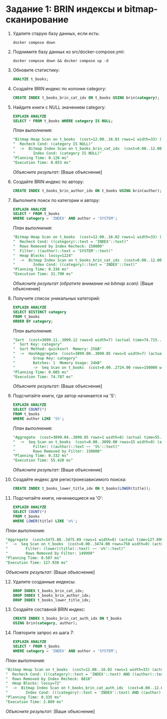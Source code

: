 # Задание 1: BRIN индексы и bitmap-сканирование

1. Удалите старую базу данных, если есть:
   ```shell
   docker compose down
   ```

2. Поднимите базу данных из src/docker-compose.yml:
   ```shell
   docker compose down && docker compose up -d
   ```

3. Обновите статистику:
   ```sql
   ANALYZE t_books;
   ```

4. Создайте BRIN индекс по колонке category:
   ```sql
   CREATE INDEX t_books_brin_cat_idx ON t_books USING brin(category);
   ```

5. Найдите книги с NULL значением category:
   ```sql
   EXPLAIN ANALYZE
   SELECT * FROM t_books WHERE category IS NULL;
   ```
   
   *План выполнения:*
   ```sql
   "Bitmap Heap Scan on t_books  (cost=12.00..16.01 rows=1 width=33) (actual time=0.028..0.028 rows=0 loops=1)"
   "  Recheck Cond: (category IS NULL)"
   "  ->  Bitmap Index Scan on t_books_brin_cat_idx  (cost=0.00..12.00 rows=1 width=0) (actual time=0.022..0.022 rows=0 loops=1)"
   "        Index Cond: (category IS NULL)"
   "Planning Time: 0.126 ms"
   "Execution Time: 0.053 ms"
   ```
   
   *Объясните результат:*
   [Ваше объяснение]

6. Создайте BRIN индекс по автору:
   ```sql
   CREATE INDEX t_books_brin_author_idx ON t_books USING brin(author);
   ```

7. Выполните поиск по категории и автору:
   ```sql
   EXPLAIN ANALYZE
   SELECT * FROM t_books 
   WHERE category = 'INDEX' AND author = 'SYSTEM';
   ```
   
   *План выполнения:*
   ```sql
   "Bitmap Heap Scan on t_books  (cost=12.00..16.02 rows=1 width=33) (actual time=31.741..31.742 rows=0 loops=1)"
   "  Recheck Cond: ((category)::text = 'INDEX'::text)"
   "  Rows Removed by Index Recheck: 150000"
   "  Filter: ((author)::text = 'SYSTEM'::text)"
   "  Heap Blocks: lossy=1224"
   "  ->  Bitmap Index Scan on t_books_brin_cat_idx  (cost=0.00..12.00 rows=1 width=0) (actual time=0.074..0.075 rows=12240 loops=1)"
   "        Index Cond: ((category)::text = 'INDEX'::text)"
   "Planning Time: 0.336 ms"
   "Execution Time: 31.790 ms"
   ```
   
   *Объясните результат (обратите внимание на bitmap scan):*
   [Ваше объяснение]

8. Получите список уникальных категорий:
   ```sql
   EXPLAIN ANALYZE
   SELECT DISTINCT category 
   FROM t_books 
   ORDER BY category;
   ```
   
   *План выполнения:*
   ```sql
   "Sort  (cost=3099.11..3099.12 rows=5 width=7) (actual time=74.715..74.718 rows=6 loops=1)"
   "  Sort Key: category"
   "  Sort Method: quicksort  Memory: 25kB"
   "  ->  HashAggregate  (cost=3099.00..3099.05 rows=5 width=7) (actual time=74.694..74.697 rows=6 loops=1)"
   "        Group Key: category"
   "        Batches: 1  Memory Usage: 24kB"
   "        ->  Seq Scan on t_books  (cost=0.00..2724.00 rows=150000 width=7) (actual time=0.019..18.568 rows=150000 loops=1)"
   "Planning Time: 0.085 ms"
   "Execution Time: 74.787 ms"
   ```
   
   *Объясните результат:*
   [Ваше объяснение]

9. Подсчитайте книги, где автор начинается на 'S':
   ```sql
   EXPLAIN ANALYZE
   SELECT COUNT(*) 
   FROM t_books 
   WHERE author LIKE 'S%';
   ```
   
   *План выполнения:*
   ```sql
   "Aggregate  (cost=3099.04..3099.05 rows=1 width=8) (actual time=55.373..55.375 rows=1 loops=1)"
   "  ->  Seq Scan on t_books  (cost=0.00..3099.00 rows=15 width=0) (actual time=55.338..55.339 rows=0 loops=1)"
   "        Filter: ((author)::text ~~ 'S%'::text)"
   "        Rows Removed by Filter: 150000"
   "Planning Time: 0.332 ms"
   "Execution Time: 55.420 ms"
   ```
   
   *Объясните результат:*
   [Ваше объяснение]

10. Создайте индекс для регистронезависимого поиска:
    ```sql
    CREATE INDEX t_books_lower_title_idx ON t_books(LOWER(title));
    ```

11. Подсчитайте книги, начинающиеся на 'O':
    ```sql
    EXPLAIN ANALYZE
    SELECT COUNT(*) 
    FROM t_books 
    WHERE LOWER(title) LIKE 'o%';
    ```
   
   *План выполнения:*
   ```sql
   "Aggregate  (cost=3475.88..3475.89 rows=1 width=8) (actual time=127.899..127.901 rows=1 loops=1)"
   "  ->  Seq Scan on t_books  (cost=0.00..3474.00 rows=750 width=0) (actual time=127.888..127.891 rows=1 loops=1)"
   "        Filter: (lower((title)::text) ~~ 'o%'::text)"
   "        Rows Removed by Filter: 149999"
   "Planning Time: 0.507 ms"
   "Execution Time: 127.938 ms"
   ```
   
   *Объясните результат:*
   [Ваше объяснение]

12. Удалите созданные индексы:
    ```sql
    DROP INDEX t_books_brin_cat_idx;
    DROP INDEX t_books_brin_author_idx;
    DROP INDEX t_books_lower_title_idx;
    ```

13. Создайте составной BRIN индекс:
    ```sql
    CREATE INDEX t_books_brin_cat_auth_idx ON t_books 
    USING brin(category, author);
    ```

14. Повторите запрос из шага 7:
    ```sql
    EXPLAIN ANALYZE
    SELECT * FROM t_books 
    WHERE category = 'INDEX' AND author = 'SYSTEM';
    ```
   
   *План выполнения:*
   ```sql
   "Bitmap Heap Scan on t_books  (cost=12.00..16.02 rows=1 width=33) (actual time=2.803..2.804 rows=0 loops=1)"
   "  Recheck Cond: (((category)::text = 'INDEX'::text) AND ((author)::text = 'SYSTEM'::text))"
   "  Rows Removed by Index Recheck: 8818"
   "  Heap Blocks: lossy=72"
   "  ->  Bitmap Index Scan on t_books_brin_cat_auth_idx  (cost=0.00..12.00 rows=1 width=0) (actual time=0.041..0.042 rows=720 loops=1)"
   "        Index Cond: (((category)::text = 'INDEX'::text) AND ((author)::text = 'SYSTEM'::text))"
   "Planning Time: 0.335 ms"
   "Execution Time: 2.869 ms"
   ```
   
   *Объясните результат:*
   [Ваше объяснение]
